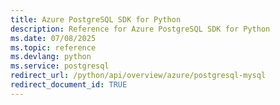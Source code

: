 ```yaml
---
title: Azure PostgreSQL SDK for Python
description: Reference for Azure PostgreSQL SDK for Python
ms.date: 07/08/2025
ms.topic: reference
ms.devlang: python
ms.service: postgresql
redirect_url: /python/api/overview/azure/postgresql-mysql
redirect_document_id: TRUE
---
```

